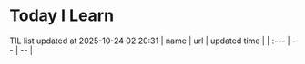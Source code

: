 # Today I Learn 
TIL list updated at 2025-10-24 02:20:31
| name | url | updated time |
| :--- | -- | -- |
